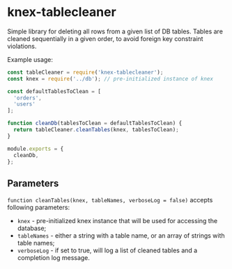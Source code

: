 # knex-tablecleaner

Simple library for deleting all rows from a given list of DB tables.
Tables are cleaned sequentially in a given order, to avoid foreign key constraint violations.

Example usage:

```js
const tableCleaner = require('knex-tablecleaner');
const knex = require('../db'); // pre-initialized instance of knex

const defaultTablesToClean = [
  'orders',
  'users'
];

function cleanDb(tablesToClean = defaultTablesToClean) {
  return tableCleaner.cleanTables(knex, tablesToClean);
}

module.exports = {
  cleanDb,
};
```

## Parameters

`function cleanTables(knex, tableNames, verboseLog = false)` accepts following parameters:
* `knex` - pre-initialized knex instance that will be used for accessing the database;
* `tableNames` - either a string with a table name, or an array of strings with table names;
* `verboseLog` - if set to true, will log a list of cleaned tables and a completion log message.

